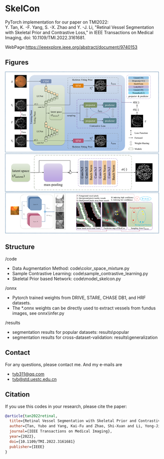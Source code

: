 # SkelCon
PyTorch implementation for our paper on TMI2022:    
Y. Tan, K. -F. Yang, S. -X. Zhao and Y. -J. Li, "Retinal Vessel Segmentation with Skeletal Prior and Contrastive Loss," in IEEE Transactions on Medical Imaging, doi: 10.1109/TMI.2022.3161681.

WebPage:https://ieeexplore.ieee.org/abstract/document/9740153



## Figures
<!-- ![FigureOfPaper](docs/figure.png) -->
<img src="docs/figure.png">


## Structure
/code
-   Data Augmentation Method:       code\color_space_mixture.py
-   Sample Contrastive Learning:    code\sample_contrastive_learning.py
-   Skeletal Prior based Network:   code\model_skelcon.py

/onnx
-   Pytorch trained weights from DRIVE, STARE, CHASE DB1, and HRF datasets.
-   The *.onnx weights can be directly used to extract vessels from fundus images, see onnx\infer.py

/results
-   segmentation results for popular datasets:              results\popular
-   segmentation results for cross-dataset-validation:      results\generalization


## Contact
For any questions, please contact me. 
And my e-mails are 
-   tyb311@qq.com
-   tyb@std.uestc.edu.cn


## Citation
If you use this codes in your research, please cite the paper:
```BibTex
@article{tan2022retinal,
  title={Retinal Vessel Segmentation with Skeletal Prior and Contrastive Loss},
  author={Tan, Yubo and Yang, Kai-Fu and Zhao, Shi-Xuan and Li, Yong-Jie},
  journal={IEEE Transactions on Medical Imaging},
  year={2022},
  doi={10.1109/TMI.2022.3161681}
  publisher={IEEE}
}
```